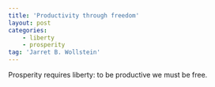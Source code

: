 ```yaml
---
title: 'Productivity through freedom'
layout: post
categories:
    - liberty
    - prosperity
tag: 'Jarret B. Wollstein'
---
```


Prosperity requires liberty: to be productive we must be free.